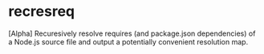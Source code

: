 recresreq
=========

[Alpha] Recuresively resolve requires (and package.json dependencies) of a Node.js source file and output a potentially convenient resolution map.

